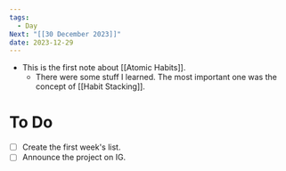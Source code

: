```yaml
---
tags:
  - Day
Next: "[[30 December 2023]]"
date: 2023-12-29
---
```

- This is the first note about [[Atomic Habits]].
	- There were some stuff I learned. The most important one was the concept of [[Habit Stacking]].

# To Do

- [ ] Create the first week's list.
- [ ] Announce the project on IG.